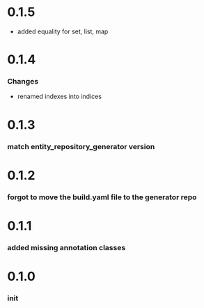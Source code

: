 # 0.1.5
* added equality for set, list, map

# 0.1.4
### Changes
* renamed indexes into indices
# 0.1.3
### match entity_repository_generator version
# 0.1.2
### forgot to move the build.yaml file to the generator repo
# 0.1.1
### added missing annotation classes
# 0.1.0
### init